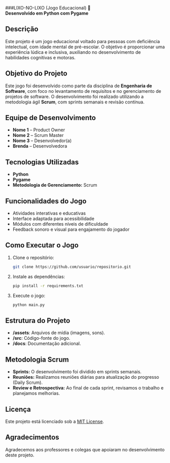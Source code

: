 ###LIXO-NO-LIXO (Jogo Educacional) 🧩  
**Desenvolvido em Python com Pygame**

## Descrição  
Este projeto é um jogo educacional voltado para pessoas com deficiência intelectual, com idade mental de pré-escolar. O objetivo é proporcionar uma experiência lúdica e inclusiva, auxiliando no desenvolvimento de habilidades cognitivas e motoras.

## Objetivo do Projeto  
Este jogo foi desenvolvido como parte da disciplina de **Engenharia de Software**, com foco no levantamento de requisitos e no gerenciamento de projetos de software. O desenvolvimento foi realizado utilizando a metodologia ágil **Scrum**, com sprints semanais e revisão contínua.

## Equipe de Desenvolvimento  
- **Nome 1** – Product Owner  
- **Nome 2** – Scrum Master  
- **Nome 3** – Desenvolvedor(a)  
- **Brenda** – Desenvolvedora  

## Tecnologias Utilizadas  
- **Python**  
- **Pygame**  
- **Metodologia de Gerenciamento:** Scrum  

## Funcionalidades do Jogo  
- Atividades interativas e educativas  
- Interface adaptada para acessibilidade  
- Módulos com diferentes níveis de dificuldade  
- Feedback sonoro e visual para engajamento do jogador  

## Como Executar o Jogo  
1. Clone o repositório:  
   ```bash
   git clone https://github.com/usuario/repositorio.git
   ```
2. Instale as dependências:  
   ```bash
   pip install -r requirements.txt
   ```
3. Execute o jogo:  
   ```bash
   python main.py
   ```

## Estrutura do Projeto  
- **/assets**: Arquivos de mídia (imagens, sons).  
- **/src**: Código-fonte do jogo.  
- **/docs**: Documentação adicional.  

## Metodologia Scrum  
- **Sprints:** O desenvolvimento foi dividido em sprints semanais.  
- **Reuniões:** Realizamos reuniões diárias para atualização do progresso (Daily Scrum).  
- **Review e Retrospectiva:** Ao final de cada sprint, revisamos o trabalho e planejamos melhorias.

## Licença  
Este projeto está licenciado sob a [MIT License](LICENSE).

## Agradecimentos  
Agradecemos aos professores e colegas que apoiaram no desenvolvimento deste projeto.
